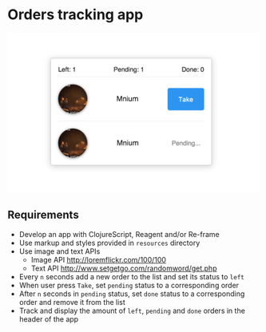 # Orders tracking app

![](app_screenshot.png)

## Requirements

- Develop an app with ClojureScript, Reagent and/or Re-frame
- Use markup and styles provided in `resources` directory
- Use image and text APIs
  - Image API http://loremflickr.com/100/100
  - Text API http://www.setgetgo.com/randomword/get.php
- Every `n` seconds add a new order to the list and set its status to `left`
- When user press `Take`, set `pending` status to a corresponding order
- After `n` seconds in `pending` status, set `done` status to a corresponding order and remove it from the list
- Track and display the amount of `left`, `pending` and `done` orders in the header of the app
